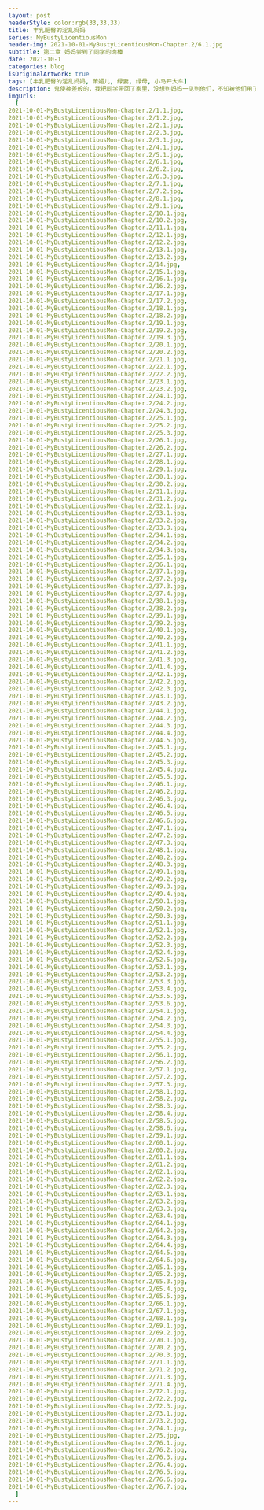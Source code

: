 ```yaml
---
layout: post
headerStyle: color:rgb(33,33,33)
title: 丰乳肥臀的淫乱妈妈
series: MyBustyLicentiousMon
header-img: 2021-10-01-MyBustyLicentiousMon-Chapter.2/6.1.jpg
subtitle: 第二章 妈妈尝到了同学的肉棒
date: 2021-10-1
categories: blog
isOriginalArtwork: true
tags: [丰乳肥臀的淫乱妈妈, 萧媚儿, 绿妻, 绿母, 小马开大车]
description: 鬼使神差般的，我把同学带回了家里，没想到妈妈一见到他们，不知被他们用了什么花言巧语，竟然立刻将他们领进了卧室，干柴烈火一般激烈地交合起来，我也在门外看得血脉喷张。一番云雨，妈妈饥渴的身体被小武和小刚轮番灌溉后，变得更加娇艳了。以后……小武和小刚会成常客吗？
imgUrls:
  [
2021-10-01-MyBustyLicentiousMon-Chapter.2/1.1.jpg,
2021-10-01-MyBustyLicentiousMon-Chapter.2/1.2.jpg,
2021-10-01-MyBustyLicentiousMon-Chapter.2/2.1.jpg,
2021-10-01-MyBustyLicentiousMon-Chapter.2/2.3.jpg,
2021-10-01-MyBustyLicentiousMon-Chapter.2/3.1.jpg,
2021-10-01-MyBustyLicentiousMon-Chapter.2/4.1.jpg,
2021-10-01-MyBustyLicentiousMon-Chapter.2/5.1.jpg,
2021-10-01-MyBustyLicentiousMon-Chapter.2/6.1.jpg,
2021-10-01-MyBustyLicentiousMon-Chapter.2/6.2.jpg,
2021-10-01-MyBustyLicentiousMon-Chapter.2/6.3.jpg,
2021-10-01-MyBustyLicentiousMon-Chapter.2/7.1.jpg,
2021-10-01-MyBustyLicentiousMon-Chapter.2/7.2.jpg,
2021-10-01-MyBustyLicentiousMon-Chapter.2/8.1.jpg,
2021-10-01-MyBustyLicentiousMon-Chapter.2/9.1.jpg,
2021-10-01-MyBustyLicentiousMon-Chapter.2/10.1.jpg,
2021-10-01-MyBustyLicentiousMon-Chapter.2/10.2.jpg,
2021-10-01-MyBustyLicentiousMon-Chapter.2/11.1.jpg,
2021-10-01-MyBustyLicentiousMon-Chapter.2/12.1.jpg,
2021-10-01-MyBustyLicentiousMon-Chapter.2/12.2.jpg,
2021-10-01-MyBustyLicentiousMon-Chapter.2/13.1.jpg,
2021-10-01-MyBustyLicentiousMon-Chapter.2/13.2.jpg,
2021-10-01-MyBustyLicentiousMon-Chapter.2/14.jpg,
2021-10-01-MyBustyLicentiousMon-Chapter.2/15.1.jpg,
2021-10-01-MyBustyLicentiousMon-Chapter.2/16.1.jpg,
2021-10-01-MyBustyLicentiousMon-Chapter.2/16.2.jpg,
2021-10-01-MyBustyLicentiousMon-Chapter.2/17.1.jpg,
2021-10-01-MyBustyLicentiousMon-Chapter.2/17.2.jpg,
2021-10-01-MyBustyLicentiousMon-Chapter.2/18.1.jpg,
2021-10-01-MyBustyLicentiousMon-Chapter.2/18.2.jpg,
2021-10-01-MyBustyLicentiousMon-Chapter.2/19.1.jpg,
2021-10-01-MyBustyLicentiousMon-Chapter.2/19.2.jpg,
2021-10-01-MyBustyLicentiousMon-Chapter.2/19.3.jpg,
2021-10-01-MyBustyLicentiousMon-Chapter.2/20.1.jpg,
2021-10-01-MyBustyLicentiousMon-Chapter.2/20.2.jpg,
2021-10-01-MyBustyLicentiousMon-Chapter.2/21.1.jpg,
2021-10-01-MyBustyLicentiousMon-Chapter.2/22.1.jpg,
2021-10-01-MyBustyLicentiousMon-Chapter.2/22.2.jpg,
2021-10-01-MyBustyLicentiousMon-Chapter.2/23.1.jpg,
2021-10-01-MyBustyLicentiousMon-Chapter.2/23.2.jpg,
2021-10-01-MyBustyLicentiousMon-Chapter.2/24.1.jpg,
2021-10-01-MyBustyLicentiousMon-Chapter.2/24.2.jpg,
2021-10-01-MyBustyLicentiousMon-Chapter.2/24.3.jpg,
2021-10-01-MyBustyLicentiousMon-Chapter.2/25.1.jpg,
2021-10-01-MyBustyLicentiousMon-Chapter.2/25.2.jpg,
2021-10-01-MyBustyLicentiousMon-Chapter.2/25.3.jpg,
2021-10-01-MyBustyLicentiousMon-Chapter.2/26.1.jpg,
2021-10-01-MyBustyLicentiousMon-Chapter.2/26.2.jpg,
2021-10-01-MyBustyLicentiousMon-Chapter.2/27.1.jpg,
2021-10-01-MyBustyLicentiousMon-Chapter.2/28.1.jpg,
2021-10-01-MyBustyLicentiousMon-Chapter.2/29.1.jpg,
2021-10-01-MyBustyLicentiousMon-Chapter.2/30.1.jpg,
2021-10-01-MyBustyLicentiousMon-Chapter.2/30.2.jpg,
2021-10-01-MyBustyLicentiousMon-Chapter.2/31.1.jpg,
2021-10-01-MyBustyLicentiousMon-Chapter.2/31.2.jpg,
2021-10-01-MyBustyLicentiousMon-Chapter.2/32.1.jpg,
2021-10-01-MyBustyLicentiousMon-Chapter.2/33.1.jpg,
2021-10-01-MyBustyLicentiousMon-Chapter.2/33.2.jpg,
2021-10-01-MyBustyLicentiousMon-Chapter.2/33.3.jpg,
2021-10-01-MyBustyLicentiousMon-Chapter.2/34.1.jpg,
2021-10-01-MyBustyLicentiousMon-Chapter.2/34.2.jpg,
2021-10-01-MyBustyLicentiousMon-Chapter.2/34.3.jpg,
2021-10-01-MyBustyLicentiousMon-Chapter.2/35.1.jpg,
2021-10-01-MyBustyLicentiousMon-Chapter.2/36.1.jpg,
2021-10-01-MyBustyLicentiousMon-Chapter.2/37.1.jpg,
2021-10-01-MyBustyLicentiousMon-Chapter.2/37.2.jpg,
2021-10-01-MyBustyLicentiousMon-Chapter.2/37.3.jpg,
2021-10-01-MyBustyLicentiousMon-Chapter.2/37.4.jpg,
2021-10-01-MyBustyLicentiousMon-Chapter.2/38.1.jpg,
2021-10-01-MyBustyLicentiousMon-Chapter.2/38.2.jpg,
2021-10-01-MyBustyLicentiousMon-Chapter.2/39.1.jpg,
2021-10-01-MyBustyLicentiousMon-Chapter.2/39.2.jpg,
2021-10-01-MyBustyLicentiousMon-Chapter.2/40.1.jpg,
2021-10-01-MyBustyLicentiousMon-Chapter.2/40.2.jpg,
2021-10-01-MyBustyLicentiousMon-Chapter.2/41.1.jpg,
2021-10-01-MyBustyLicentiousMon-Chapter.2/41.2.jpg,
2021-10-01-MyBustyLicentiousMon-Chapter.2/41.3.jpg,
2021-10-01-MyBustyLicentiousMon-Chapter.2/41.4.jpg,
2021-10-01-MyBustyLicentiousMon-Chapter.2/42.1.jpg,
2021-10-01-MyBustyLicentiousMon-Chapter.2/42.2.jpg,
2021-10-01-MyBustyLicentiousMon-Chapter.2/42.3.jpg,
2021-10-01-MyBustyLicentiousMon-Chapter.2/43.1.jpg,
2021-10-01-MyBustyLicentiousMon-Chapter.2/43.2.jpg,
2021-10-01-MyBustyLicentiousMon-Chapter.2/44.1.jpg,
2021-10-01-MyBustyLicentiousMon-Chapter.2/44.2.jpg,
2021-10-01-MyBustyLicentiousMon-Chapter.2/44.3.jpg,
2021-10-01-MyBustyLicentiousMon-Chapter.2/44.4.jpg,
2021-10-01-MyBustyLicentiousMon-Chapter.2/44.5.jpg,
2021-10-01-MyBustyLicentiousMon-Chapter.2/45.1.jpg,
2021-10-01-MyBustyLicentiousMon-Chapter.2/45.2.jpg,
2021-10-01-MyBustyLicentiousMon-Chapter.2/45.3.jpg,
2021-10-01-MyBustyLicentiousMon-Chapter.2/45.4.jpg,
2021-10-01-MyBustyLicentiousMon-Chapter.2/45.5.jpg,
2021-10-01-MyBustyLicentiousMon-Chapter.2/46.1.jpg,
2021-10-01-MyBustyLicentiousMon-Chapter.2/46.2.jpg,
2021-10-01-MyBustyLicentiousMon-Chapter.2/46.3.jpg,
2021-10-01-MyBustyLicentiousMon-Chapter.2/46.4.jpg,
2021-10-01-MyBustyLicentiousMon-Chapter.2/46.5.jpg,
2021-10-01-MyBustyLicentiousMon-Chapter.2/46.6.jpg,
2021-10-01-MyBustyLicentiousMon-Chapter.2/47.1.jpg,
2021-10-01-MyBustyLicentiousMon-Chapter.2/47.2.jpg,
2021-10-01-MyBustyLicentiousMon-Chapter.2/47.3.jpg,
2021-10-01-MyBustyLicentiousMon-Chapter.2/48.1.jpg,
2021-10-01-MyBustyLicentiousMon-Chapter.2/48.2.jpg,
2021-10-01-MyBustyLicentiousMon-Chapter.2/48.3.jpg,
2021-10-01-MyBustyLicentiousMon-Chapter.2/49.1.jpg,
2021-10-01-MyBustyLicentiousMon-Chapter.2/49.2.jpg,
2021-10-01-MyBustyLicentiousMon-Chapter.2/49.3.jpg,
2021-10-01-MyBustyLicentiousMon-Chapter.2/49.4.jpg,
2021-10-01-MyBustyLicentiousMon-Chapter.2/50.1.jpg,
2021-10-01-MyBustyLicentiousMon-Chapter.2/50.2.jpg,
2021-10-01-MyBustyLicentiousMon-Chapter.2/50.3.jpg,
2021-10-01-MyBustyLicentiousMon-Chapter.2/51.1.jpg,
2021-10-01-MyBustyLicentiousMon-Chapter.2/52.1.jpg,
2021-10-01-MyBustyLicentiousMon-Chapter.2/52.2.jpg,
2021-10-01-MyBustyLicentiousMon-Chapter.2/52.3.jpg,
2021-10-01-MyBustyLicentiousMon-Chapter.2/52.4.jpg,
2021-10-01-MyBustyLicentiousMon-Chapter.2/52.5.jpg,
2021-10-01-MyBustyLicentiousMon-Chapter.2/53.1.jpg,
2021-10-01-MyBustyLicentiousMon-Chapter.2/53.2.jpg,
2021-10-01-MyBustyLicentiousMon-Chapter.2/53.3.jpg,
2021-10-01-MyBustyLicentiousMon-Chapter.2/53.4.jpg,
2021-10-01-MyBustyLicentiousMon-Chapter.2/53.5.jpg,
2021-10-01-MyBustyLicentiousMon-Chapter.2/53.6.jpg,
2021-10-01-MyBustyLicentiousMon-Chapter.2/54.1.jpg,
2021-10-01-MyBustyLicentiousMon-Chapter.2/54.2.jpg,
2021-10-01-MyBustyLicentiousMon-Chapter.2/54.3.jpg,
2021-10-01-MyBustyLicentiousMon-Chapter.2/54.4.jpg,
2021-10-01-MyBustyLicentiousMon-Chapter.2/55.1.jpg,
2021-10-01-MyBustyLicentiousMon-Chapter.2/55.2.jpg,
2021-10-01-MyBustyLicentiousMon-Chapter.2/56.1.jpg,
2021-10-01-MyBustyLicentiousMon-Chapter.2/56.2.jpg,
2021-10-01-MyBustyLicentiousMon-Chapter.2/57.1.jpg,
2021-10-01-MyBustyLicentiousMon-Chapter.2/57.2.jpg,
2021-10-01-MyBustyLicentiousMon-Chapter.2/57.3.jpg,
2021-10-01-MyBustyLicentiousMon-Chapter.2/58.1.jpg,
2021-10-01-MyBustyLicentiousMon-Chapter.2/58.2.jpg,
2021-10-01-MyBustyLicentiousMon-Chapter.2/58.3.jpg,
2021-10-01-MyBustyLicentiousMon-Chapter.2/58.4.jpg,
2021-10-01-MyBustyLicentiousMon-Chapter.2/58.5.jpg,
2021-10-01-MyBustyLicentiousMon-Chapter.2/58.6.jpg,
2021-10-01-MyBustyLicentiousMon-Chapter.2/59.1.jpg,
2021-10-01-MyBustyLicentiousMon-Chapter.2/60.1.jpg,
2021-10-01-MyBustyLicentiousMon-Chapter.2/60.2.jpg,
2021-10-01-MyBustyLicentiousMon-Chapter.2/61.1.jpg,
2021-10-01-MyBustyLicentiousMon-Chapter.2/61.2.jpg,
2021-10-01-MyBustyLicentiousMon-Chapter.2/62.1.jpg,
2021-10-01-MyBustyLicentiousMon-Chapter.2/62.2.jpg,
2021-10-01-MyBustyLicentiousMon-Chapter.2/62.3.jpg,
2021-10-01-MyBustyLicentiousMon-Chapter.2/63.1.jpg,
2021-10-01-MyBustyLicentiousMon-Chapter.2/63.2.jpg,
2021-10-01-MyBustyLicentiousMon-Chapter.2/63.3.jpg,
2021-10-01-MyBustyLicentiousMon-Chapter.2/63.4.jpg,
2021-10-01-MyBustyLicentiousMon-Chapter.2/64.1.jpg,
2021-10-01-MyBustyLicentiousMon-Chapter.2/64.2.jpg,
2021-10-01-MyBustyLicentiousMon-Chapter.2/64.3.jpg,
2021-10-01-MyBustyLicentiousMon-Chapter.2/64.4.jpg,
2021-10-01-MyBustyLicentiousMon-Chapter.2/64.5.jpg,
2021-10-01-MyBustyLicentiousMon-Chapter.2/64.6.jpg,
2021-10-01-MyBustyLicentiousMon-Chapter.2/65.1.jpg,
2021-10-01-MyBustyLicentiousMon-Chapter.2/65.2.jpg,
2021-10-01-MyBustyLicentiousMon-Chapter.2/65.3.jpg,
2021-10-01-MyBustyLicentiousMon-Chapter.2/65.4.jpg,
2021-10-01-MyBustyLicentiousMon-Chapter.2/65.5.jpg,
2021-10-01-MyBustyLicentiousMon-Chapter.2/66.1.jpg,
2021-10-01-MyBustyLicentiousMon-Chapter.2/67.1.jpg,
2021-10-01-MyBustyLicentiousMon-Chapter.2/68.1.jpg,
2021-10-01-MyBustyLicentiousMon-Chapter.2/69.1.jpg,
2021-10-01-MyBustyLicentiousMon-Chapter.2/69.2.jpg,
2021-10-01-MyBustyLicentiousMon-Chapter.2/70.1.jpg,
2021-10-01-MyBustyLicentiousMon-Chapter.2/70.2.jpg,
2021-10-01-MyBustyLicentiousMon-Chapter.2/70.3.jpg,
2021-10-01-MyBustyLicentiousMon-Chapter.2/71.1.jpg,
2021-10-01-MyBustyLicentiousMon-Chapter.2/71.2.jpg,
2021-10-01-MyBustyLicentiousMon-Chapter.2/71.3.jpg,
2021-10-01-MyBustyLicentiousMon-Chapter.2/71.4.jpg,
2021-10-01-MyBustyLicentiousMon-Chapter.2/72.1.jpg,
2021-10-01-MyBustyLicentiousMon-Chapter.2/72.2.jpg,
2021-10-01-MyBustyLicentiousMon-Chapter.2/72.3.jpg,
2021-10-01-MyBustyLicentiousMon-Chapter.2/73.1.jpg,
2021-10-01-MyBustyLicentiousMon-Chapter.2/73.2.jpg,
2021-10-01-MyBustyLicentiousMon-Chapter.2/74.1.jpg,
2021-10-01-MyBustyLicentiousMon-Chapter.2/75.jpg,
2021-10-01-MyBustyLicentiousMon-Chapter.2/76.1.jpg,
2021-10-01-MyBustyLicentiousMon-Chapter.2/76.2.jpg,
2021-10-01-MyBustyLicentiousMon-Chapter.2/76.3.jpg,
2021-10-01-MyBustyLicentiousMon-Chapter.2/76.4.jpg,
2021-10-01-MyBustyLicentiousMon-Chapter.2/76.5.jpg,
2021-10-01-MyBustyLicentiousMon-Chapter.2/76.6.jpg,
2021-10-01-MyBustyLicentiousMon-Chapter.2/76.7.jpg,
  ]
---
```

